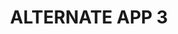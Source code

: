 ---
title: ALTERNATE APP 3
replaces:
  - name: XD
    abbreviation: XD
  - name: Photoshop
    abbreviation: PS
  - name: Illustrator
    abbreviation: AI
pricing:
  - name: paid
    label: paid
  - name: free
    label: free
    
description: paid app for vector and image manipulation, with ui tools to boot. free option too
downloadLink: https://example.com
---